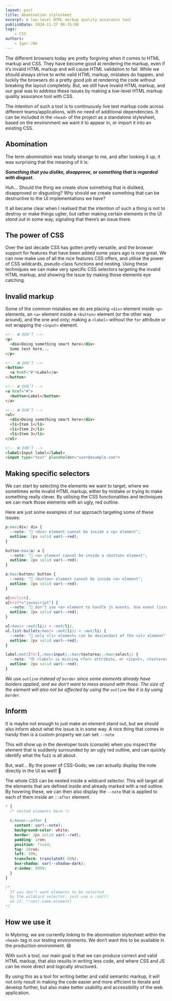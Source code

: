 ```yaml
---
layout: post
title: Abomination stylesheet
excerpt: A low-level HTML markup quality assurance tool
publishDate: 2024-11-27 06:35:00
tags: 
    - CSS
authors:
    - Igor-J86
---
```


The different browsers today are pretty forgiving when it comes to HTML markup and CSS. They have become good at rendering the markup, even if it‘s invalid HTML markup and will cause HTML validation to fail. While we should always strive to write valid HTML markup, mistakes do happen, and luckily the browsers do a pretty good job at rendering the code without breaking the layout completely. But, we still have invalid HTML markup, and our goal was to address these issues by making a low-level HTML markup quality assurance tool with CSS.

The intention of such a tool is to continuously live test markup code across different teams/applications, with no need of additional dependencies. It can be included in the `<head>` of the project as a standalone stylesheet, based on the environment we want it to appear in, or import it into an existing CSS.

## Abomination
The term *abomination* was totally strange to me, and after looking it up, it was surprising that the meaning of it is:

***Something that you dislike, disapprove, or something that is regarded with disgust.***

Huh... Should the thing we create show something that is disliked, disapproved or disgusting?
Why should we create something that can be destructive to the UI implementations we have?

It all became clear when I realised that the intention of such a thing is not to destroy or make things uglier, but rather making certain elements in the UI *stand out* in some way, signaling that there‘s an issue there.

## The power of CSS
Over the last decade CSS has gotten pretty versatile, and the browser support for features that have been added some years ago is now great.
We can now make use of all the nice features CSS offers, and utilise the power of CSS wildcards, pseudo-class functions and nesting. Using these techniques we can make very specific CSS selectors targeting the invalid HTML markup, and showing the issue by making those elements eye catching.

## Invalid markup
Some of the common mistakes we do are placing `<div>` element inside `<p>` elements, an `<a>` element inside a `<button>` element (or the other way around), and the one and only; making a `<label>` without the `for` attribute or not wrapping the `<input>` element.

```html
<!-- ❌ DON‘T -->
<p>
  <div>Doing something smart here</div>
  Some text here...
</p>

<!-- ❌ DON‘T -->
<button>
  <a href="#">Label</a>
</button>

<!-- ❌ DON‘T -->
<a href="#">
  <button>Label</button>
</a>

<!-- ❌ DON‘T -->
<ul>
  <div>Doing something smart here</div>
  <li>Item 1</li>
  <li>Item 2</li>
  <li>Item 3</li>
</ul>

<!-- ❌ DON‘T -->
<label>Input label</label>
<input type="text" placeholder="user@example.com">
```

## Making specific selectors
We can start by selecting the elements we want to target, where we sometimes write invalid HTML markup, either by mistake or trying to make something really clever. By utilising the CSS functionalities and techniques we can mark those elements with an ugly, red outline.

Here are just some examples of our approach targeting some of these issues:

```css
p:has(div) div {
  --note: "🚫 <div> element cannot be inside a <p> element";
  outline: 2px solid var(--red);
}

button:has(a) a {
  --note: "🚫 <a> element cannot be inside a <button> element";
  outline: 2px solid var(--red);
}

a:has(button) button {
  --note: "🚫 <button> element cannot be inside <a> element";
  outline: 2px solid var(--red);
}

a[onclick],
a[href*="javascript"] {
  --note: "🚫 don‘t use <a> element to handle js events. Use event listeners instead.";
  outline: 2px solid var(--red);
}

ul:has(> :not(li)) > :not(li),
ul.list-bullets:has(> :not(li)) > :not(li) {
  --note: "🚫 only <li> elements can be descendant of the <ul> element";
  outline: 2px solid var(--red);
}

label:not([for],:has(input),:has(textarea),:has(select)) {
  --note: "😢 <label> is missing <for> attribute, or <input>, <textarea> or <select> child element";
  outline: 2px solid var(--red);
}
```

*We use `outline` instead of `border` since some elements already have borders applied, and we don‘t want to mess around with those. The size of the element will also not be affected by using the `outline` like it is by using `border`.*

## Inform
It is maybe not enough to just make an element stand out, but we should also inform about what the issue is in some way. A nice thing that comes in handy then is a custom property we can set: `--note`

This will show up in the developer tools (console) when you inspect the element that is suddenly surrounded by an ugly red outline, and can quickly identify what the fuzz is all about.

But, wait... By the power of CSS-Gods; we can actually display the note directly in the UI as well! 🤯

The whole CSS can be nested inside a wildcard selector. This will target all the elements that are defined inside and already marked with a red outline. By hovering these, we can then also display the `--note` that is applied to each of them inside an `::after` element.

```css
* {
  /* nested elements here */
  
  &:hover::after {
	content: var(--note);
	background-color: white;
	border: 2px solid var(--red);
	padding: 1rem;
	position: fixed;
	top: 20rem;
	left: 50%;
	transform: translateX(-50%);
	box-shadow: var(--shadow-dark);
	z-index: 9999;
  }
}

/*
  If you don‘t want elements to be selected
  by the wildcard selector, just use a :not()
  on it: *:not(.some-element)
*/
```

## How we use it
In Mybring, we are currently linking to the abomination stylesheet within the `<head>` tag in our testing environments. We don‘t want this to be available in the production environment. 😅

With such a tool, our main goal is that we can produce correct and valid HTML markup, that also results in writing less code, and where CSS and JS can be more direct and logically structured.

By using this as a tool for writing better and valid semantic markup, it will not only result in making the code easier and more efficient to iterate and develop further, but also make better usability and accessibility of the web application.
